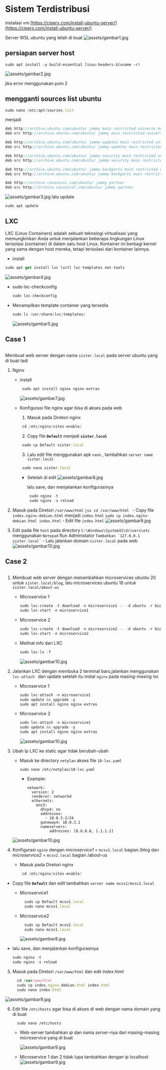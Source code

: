 # Sistem Terdistribusi

  instalasi vm [https://ciperx.com/install-ubuntu-server/](https://ciperx.com/install-ubuntu-server/)
  
  Server WSL ubuntu yang telah di buat
  ![assets/gambar1.jpg](https://github.com/tegararta/Sistem-Terdistribusi/blob/main/Tugas%201%20LXC/assets/ss1.png)
  
  
  ## persiapan server host 
  ```sudo apt install -y build-essential linux-headers-$(uname -r)```
    
  ![assets/gambar2.jpg](https://github.com/tegararta/Sistem-Terdistribusi/blob/main/Tugas%201%20LXC/assets/ss2.png)
    
  jika error menggunakan poin 2
  
  ## mengganti sources list ubuntu 
  
  ```jsx
  sudo nano /etc/apt/sources.list
  ```
  
  menjadi 
  
  ```jsx
  deb http://archive.ubuntu.com/ubuntu/ jammy main restricted universe multiverse
  deb-src http://archive.ubuntu.com/ubuntu/ jammy main restricted universe multiverse
  
  deb http://archive.ubuntu.com/ubuntu/ jammy-updates main restricted universe multiverse
  deb-src http://archive.ubuntu.com/ubuntu/ jammy-updates main restricted universe multiverse
  
  deb http://archive.ubuntu.com/ubuntu/ jammy-security main restricted universe multiverse
  deb-src http://archive.ubuntu.com/ubuntu/ jammy-security main restricted universe multiverse
  
  deb http://archive.ubuntu.com/ubuntu/ jammy-backports main restricted universe multiverse
  deb-src http://archive.ubuntu.com/ubuntu/ jammy-backports main restricted universe multiverse
  
  deb http://archive.canonical.com/ubuntu/ jammy partner
  deb-src http://archive.canonical.com/ubuntu/ jammy partner
  ```
  ![assets/gambar3.jpg](https://github.com/tegararta/Sistem-Terdistribusi/blob/main/Tugas%201%20LXC/assets/ss3.png)
  lalu update
  ```jsx
  sudo apt update
  ```
  
  ##  LXC
  LXC (Linux Containers) adalah sebuah teknologi virtualisasi yang memungkinkan Anda untuk menjalankan beberapa lingkungan Linux terisolasi (container) di dalam satu host Linux. Kontainer ini berbagi kernel yang sama dengan host mereka, tetapi terisolasi dari kontainer lainnya.
  - install
  ```jsx
  sudo apt-get install lxc lxctl lxc-templates net-tools  
  ```
  ![assets/gambar4.jpg](https://github.com/tegararta/Sistem-Terdistribusi/blob/main/Tugas%201%20LXC/assets/ss4.png)
  
  - sudo lxc-checkconfig
    ```jsx
    sudo lxc-checkconfig
    ```
  - Menampilkan template container yang tersedia
    ```jsx
    sudo ls /usr/share/lxc/templates/
    ```
    ![assets/gambar5.jpg](https://github.com/tegararta/Sistem-Terdistribusi/blob/main/Tugas%201%20LXC/assets/ss5.png)
  
  ## Case 1
  <p align="center">
  <img src="https://github.com/tegararta/Sistem-Terdistribusi/blob/main/Tugas%201%20LXC/assets/Contoh1.png" alt="">
  </p>

  Membuat web server dengan nama `sister.local` pada server ubuntu yang di buat tadi

1. Nginx
     - install
       ```jsx
        sudo apt install nginx nginx-extras 
       ```
       ![assets/gambar7.jpg](https://github.com/tegararta/Sistem-Terdistribusi/blob/main/Tugas%201%20LXC/assets/ss7.png)
       
     - Konfigurasi file nginx agar bisa di akses pada web
       1. Masuk pada Diretori nginx
         ```jsx
          cd /etc/nginx/sites-enable/
         ```
       2. Copy file **`Default`** menjadi **`sister.local`**
         ```jsx
          sudo cp Default sister.local
         ```
       3. Lalu edit file menggunakan apk `nano` , tambahkan `server name sister.local`
         ```jsx
          sudo nano sister.local
         ``` 
         - Setelah di edit
           ![assets/gambar8.jpg](https://github.com/tegararta/Sistem-Terdistribusi/blob/main/Tugas%201%20LXC/assets/ss8.png)
  
           lalu save, dan menjalankan konfigurasinya
           ```jsx
            sudo nginx -t
            sudo nginx -s reload
           ``` 
  
2. Masuk pada Diretori `/var/www/html`
          ```jsx
            cd /var/www/html
           ```
         - Copy file `index.nginx-debian.html` menjadi `index.html`
           ```
            sudo cp index.nginx-debian.html index.html
           ```
         - Edit file `index.html`
            ![assets/gambar9.jpg](https://github.com/tegararta/Sistem-Terdistribusi/blob/main/Tugas%201%20LXC/assets/ss9.png)

3. Edit pada file `host` pada directory `C:\Windows\System32\drivers\etc` menggunakan `Notepad` Run Administator
         ```
          Tambahkan `127.0.0.1       sister.local`
          ```
          - Lalu jalankan domain `sister.local` pada web
            ![assets/gambar10.jpg](https://github.com/tegararta/Sistem-Terdistribusi/blob/main/Tugas%201%20LXC/assets/result.png)

## Case 2
  <p align="center">
  <img src="https://github.com/tegararta/Sistem-Terdistribusi/blob/main/Tugas%201%20LXC/assets/Contoh2.png" alt="">
  </p>

1. Membuat web server dengan menambahkan microservices ubuntu 20 untuk `sister.local/blog`, lalu microservices ubuntu 18 untuk `sister.local/about-us`
    - Microservice 1
      ``` jsx
      sudo lxc-create -t download -n microservice1 -- -d ubuntu -r bionic -a amd64 --force-cache
      sudo lxc-start -n microservice1
      ```
    - Microservice 2
      ``` jsx
      sudo lxc-create -t download -n microservice2 -- -d ubuntu -r bionic -a amd64 --force-cache
      sudo lxc-start -n microservice2
      ```
    - Melihat info dari LXC 
      ``` jsx
      sudo lxc-ls -f
      ```
      ![assets/gambar10.jpg](https://github.com/tegararta/Sistem-Terdistribusi/blob/main/Tugas%201%20LXC/assets/Screenshot%20from%202024-04-04%2011-52-53.png)

2. Jalankan LXC dengan membuka 2 terminal baru,jalankan menggunakan `lxc-attach ` dan update setelah itu  instal `nginx` pada masing-masing lxc
   - Microservice 1
     ``` jsx
     sudo lxc-attach -n microservice1
     sudo update && upgrade -y
     sudo apt install nginx nginx-extras
     ```
   - Microservice 2
     ```jsx
     sudo lxc-attach -n microservice1
     sudo update && upgrade -y
     sudo apt install nginx nginx-extras
     ```
     ![assets/gambar10.jpg](https://github.com/tegararta/Sistem-Terdistribusi/blob/main/Tugas%201%20LXC/assets/Screenshot%20from%202024-04-04%2011-52-53.png)

3. Ubah Ip LXC ke static agar tidak berubah-ubah
    - Masuk ke directory `netplan` akses file `10-lxc.yaml`
      ```
      sudo nano /etc/netplan/10-lxc.yaml
      ```
      - Example:
        ```
        network:
          version: 2
          renderer: networkd
          ethernets:
            ens3:
              dhcp4: no
              addresses:
                - 10.0.3.2/24
              gateway4: 10.0.3.1
              nameservers:
                  addresses: [8.8.8.8, 1.1.1.1]
          ```
    ![assets/gambar10.jpg](https://github.com/tegararta/Sistem-Terdistribusi/blob/main/Tugas%201%20LXC/assets/Screenshot%20from%202024-04-04%2011-52-53.png)

4. Konfigurasi *`nginx`* dengan *microservice1* = `mcsv1.local` bagian /blog dan *microservice2* = `mcsv2.local` bagian /about-us
   - Masuk pada Diretori nginx
     ```jsx
      cd /etc/nginx/sites-enable/
     ```
  - Copy file **`Default`** dan edit  tambahkan `server name mcvs1/mvsc2.local`
    - Microservice1
      ```jsx
        sudo cp Default mcsv1.local
        sudo nano mcsv1.local
      ```
    - Microservice2
      ```jsx
        sudo cp Default mcsv2.local
        sudo nano mcsv1.local
      ```
      ![assets/gambar8.jpg](https://github.com/tegararta/Sistem-Terdistribusi/blob/main/Tugas%201%20LXC/assets/ss8.png)
  
  - lalu save, dan menjalankan konfigurasinya
    ```jsx
    sudo nginx -t
    sudo nginx -s reload
    ```

5. Masuk pada Diretori `/var/www/html` dan edit *index.html*
   ```jsx
     cd /var/www/html
     sudo cp index.nginx-debian.html index.html
     sudo nano index.html
   ```
  ![assets/gambar9.jpg](https://github.com/tegararta/Sistem-Terdistribusi/blob/main/Tugas%201%20LXC/assets/ss9.png)

6. Edit file `/etc/hosts` agar bisa di akses di web dengan nama domain yang di buat
   ```
     sudo nano /etc/hosts
     ```
   - Web-server
     tambahkan *ip* dan nama *server*-nya dari masing-masing microservice yang di buat
     
     ![assets/gambar9.jpg](https://github.com/tegararta/Sistem-Terdistribusi/blob/main/Tugas%201%20LXC/assets/ss9.png)

   - Microservice 1 dan 2 tidak lupa tambahkan dengan ip localhost 
      ![assets/gambar9.jpg](https://github.com/tegararta/Sistem-Terdistribusi/blob/main/Tugas%201%20LXC/assets/ss9.png)
     
    
  
    
         
